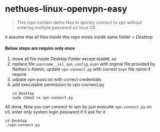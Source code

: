 # nethues-linux-openvpn-easy

> This repo contain demo files to quickly connect to vpn without entering multiple password on linux OS

it assume that all files inside this repo exists inside same folder = Desktop

#### Below steps are require only once

1. move all file inside Desktop Folder except `README.md`
2. replace file `username__ssl_vpn_config.ovpn` with orginal file provided by Nethes's Admin, update `vpn-connect.py` with correct `ovpn` file name if require
3. udpate vpn-pass.txt with correct credentials
4. add executable permission to vpn-connect.py
    ```
    cd Desktop
    sudo chmod +x vpn-connect.py
    ```
    
All done, Now you can connect to vpn by just execulte `vpn-connect.py` on cli, enter only system login password if it ask for it
```
cd Desktop
./vpn-connect.py
```
   
